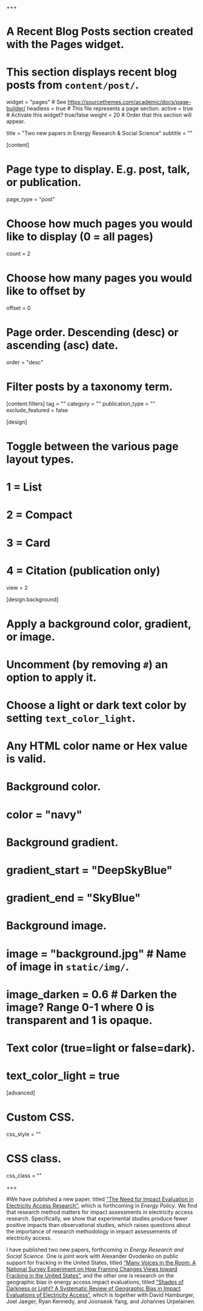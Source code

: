 +++
# A Recent Blog Posts section created with the Pages widget.
# This section displays recent blog posts from `content/post/`.

widget = "pages"  # See https://sourcethemes.com/academic/docs/page-builder/
headless = true  # This file represents a page section.
active = true  # Activate this widget? true/false
weight = 20  # Order that this section will appear.

title = "Two new papers in Energy Research & Social Science"
subtitle = ""

[content]
  # Page type to display. E.g. post, talk, or publication.
  page_type = "post"
  
  # Choose how much pages you would like to display (0 = all pages)
  count = 2
  
  # Choose how many pages you would like to offset by
  offset = 0

  # Page order. Descending (desc) or ascending (asc) date.
  order = "desc"

  # Filter posts by a taxonomy term.
  [content.filters]
    tag = ""
    category = ""
    publication_type = ""
    exclude_featured = false
  
[design]
  # Toggle between the various page layout types.
  #   1 = List
  #   2 = Compact
  #   3 = Card
  #   4 = Citation (publication only)
  view = 2
  
[design.background]
  # Apply a background color, gradient, or image.
  #   Uncomment (by removing `#`) an option to apply it.
  #   Choose a light or dark text color by setting `text_color_light`.
  #   Any HTML color name or Hex value is valid.
  
  # Background color.
  # color = "navy"
  
  # Background gradient.
  # gradient_start = "DeepSkyBlue"
  # gradient_end = "SkyBlue"
  
  # Background image.
  # image = "background.jpg"  # Name of image in `static/img/`.
  # image_darken = 0.6  # Darken the image? Range 0-1 where 0 is transparent and 1 is opaque.

  # Text color (true=light or false=dark).
  # text_color_light = true  
  
[advanced]
 # Custom CSS. 
 css_style = ""
 
 # CSS class.
 css_class = ""

+++

#We have published a new paper, titled ["The Need for Impact Evaluation in Electricity Access Research"](https://www.sciencedirect.com/science/article/pii/S030142151930686X), which is forthcoming in *Energy Policy*. We find that research method matters for impact assessments in electricity access research. Specifically, we show that experimental studies produce fewer positive impacts than observational studies, which raises questions about the importance of research methodology in impact assessements of electricity access.

I have published two new papers, forthcoming in *Energy Research and Social Science*. One is joint work with Alexander Ovodenko on public support for fracking in the United States, titled [“Many Voices in the Room: A National Survey Experiment on How Framing Changes Views toward Fracking in the United States”](https://www.sciencedirect.com/science/article/pii/S2214629618313057), and the other one is research on the geographic bias in energy access impact evaluations, titled [“Shades of Darkness or Light? A Systematic Review of Geographic Bias in Impact Evaluations of Electricity Access”](https://www.sciencedirect.com/science/article/pii/S2214629619301665), which is together with David Hamburger, Joel Jaeger, Ryan Kennedy, and Joonseok Yang, and Johannes Urpelainen.
